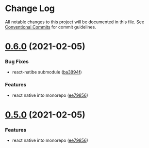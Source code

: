 # Change Log

All notable changes to this project will be documented in this file.
See [Conventional Commits](https://conventionalcommits.org) for commit guidelines.

# [0.6.0](https://github.com/shaunoff/sprightly/compare/v0.4.0...v0.6.0) (2021-02-05)


### Bug Fixes

* react-natibe submodule ([ba3894f](https://github.com/shaunoff/sprightly/commit/ba3894f5ba7134de4202bf8b1e41e0f1b1f0a2af))


### Features

* react native into monorepo ([ee79856](https://github.com/shaunoff/sprightly/commit/ee79856a96735e9c120a39cc78423460ac13052b))





# [0.5.0](https://github.com/shaunoff/sprightly/compare/v0.4.0...v0.5.0) (2021-02-05)


### Features

* react native into monorepo ([ee79856](https://github.com/shaunoff/sprightly/commit/ee79856a96735e9c120a39cc78423460ac13052b))
